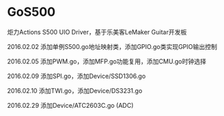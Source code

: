 # GoS500
炬力Actions S500 UIO Driver，基于乐美客LeMaker Guitar开发板

2016.02.02  添加单例S500.go地址映射类，添加GPIO.go类实现GPIO输出控制

2016.02.05  添加PWM.go，添加MFP.go功能复用，添加CMU.go时钟选择

2016.02.09  添加SPI.go，添加Device/SSD1306.go

2016.02.10  添加TWI.go，添加Device/DS3231.go

2016.02.29  添加Device/ATC2603C.go (ADC)
